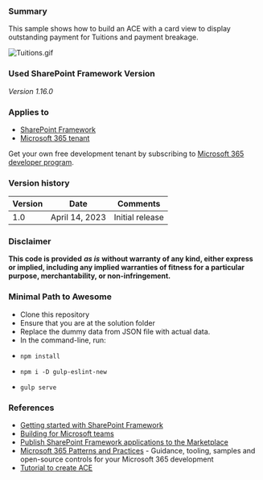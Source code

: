 ### Summary
This sample shows how to build an ACE with a card view to display outstanding payment for Tuitions and payment breakage.

![Tuitions.gif](./assets/Tuitions.gif)

### Used SharePoint Framework Version
*Version 1.16.0*

### Applies to
-   [SharePoint Framework](https://aka.ms/spfx)
-   [Microsoft 365 tenant](https://docs.microsoft.com/en-us/sharepoint/dev/spfx/set-up-your-developer-tenant)

Get your own free development tenant by subscribing to [Microsoft 365 developer program](http://aka.ms/o365devprogram).

### Version history

| **Version** | **Date** | **Comments** |
|--|--|--|
| 1.0  | April 14, 2023 | Initial release |

### Disclaimer
**This code is provided** _**as is**_ **without warranty of any kind, either express or implied, including any implied warranties of fitness for a particular purpose, merchantability, or non-infringement.**

### Minimal Path to Awesome
-   Clone this repository
-   Ensure that you are at the solution folder
-   Replace the dummy data from JSON file with actual data.
-   In the command-line, run:
-     npm install
-     npm i -D gulp-eslint-new
-     gulp serve

### References

 - [Getting started with SharePoint Framework](https://docs.microsoft.com/en-us/sharepoint/dev/spfx/set-up-your-developer-tenant)
 - [Building for Microsoft teams](https://docs.microsoft.com/en-us/sharepoint/dev/spfx/build-for-teams-overview)
 - [Publish SharePoint Framework applications to the Marketplace](https://docs.microsoft.com/en-us/sharepoint/dev/spfx/publish-to-marketplace-overview)
 - [Microsoft 365 Patterns and Practices](https://aka.ms/m365pnp) - Guidance, tooling, samples and open-source controls for your Microsoft 365 development
 - [Tutorial to create ACE](https://docs.microsoft.com/en-us/sharepoint/dev/spfx/viva/get-started/build-first-sharepoint-adaptive-card-extension)